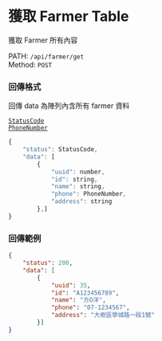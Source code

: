 # 獲取 Farmer Table

獲取 Farmer 所有內容

PATH: `/api/farmer/get`  
Method: `POST`


### 回傳格式

回傳 data 為陣列內含所有 farmer 資料  

[`StatusCode`](../types.md#statuscode)  
[`PhoneNumber`](../types.md#phonenumber)  

```js
{
    "status": StatusCode,
    "data": [
        {
            "uuid": number,
            "id": string,
            "name": string,
            "phone": PhoneNumber,
            "address": string
        },]
}
```

### 回傳範例
```json
{
    "status": 200,
    "data": [
        {
            "uuid": 35,
            "id": "A123456789",
            "name": "方O洋",
            "phone": "07-1234567",
            "address": "大樹區學城路一段1號"
        }]
}
```
